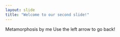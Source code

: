 ```yaml
---
layout: slide
title: "Welcome to our second slide!"
---
```

Metamorphosis by me
Use the left arrow to go back!
